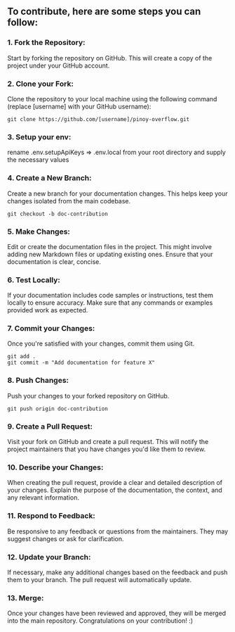 ## To contribute, here are some steps you can follow:

### 1. Fork the Repository:

Start by forking the repository on GitHub. This will create a copy of the project under your GitHub account.

### 2. Clone your Fork:

Clone the repository to your local machine using the following command (replace [username] with your GitHub username):

```
git clone https://github.com/[username]/pinoy-overflow.git
```

### 3. Setup your env:

rename .env.setupApiKeys => .env.local from your root directory and supply the necessary values

### 4. Create a New Branch:

Create a new branch for your documentation changes. This helps keep your changes isolated from the main codebase.

```
git checkout -b doc-contribution
```

### 5. Make Changes:

Edit or create the documentation files in the project. This might involve adding new Markdown files or updating existing ones. Ensure that your documentation is clear, concise.

### 6. Test Locally:

If your documentation includes code samples or instructions, test them locally to ensure accuracy. Make sure that any commands or examples provided work as expected.

### 7. Commit your Changes:

Once you're satisfied with your changes, commit them using Git.

```
git add .
git commit -m "Add documentation for feature X"
```

### 8. Push Changes:

Push your changes to your forked repository on GitHub.

```
git push origin doc-contribution
```

### 9. Create a Pull Request:

Visit your fork on GitHub and create a pull request. This will notify the project maintainers that you have changes you'd like them to review.

### 10. Describe your Changes:

When creating the pull request, provide a clear and detailed description of your changes. Explain the purpose of the documentation, the context, and any relevant information.

### 11. Respond to Feedback:

Be responsive to any feedback or questions from the maintainers. They may suggest changes or ask for clarification.

### 12. Update your Branch:

If necessary, make any additional changes based on the feedback and push them to your branch. The pull request will automatically update.

### 13. Merge:

Once your changes have been reviewed and approved, they will be merged into the main repository. Congratulations on your contribution! :)
